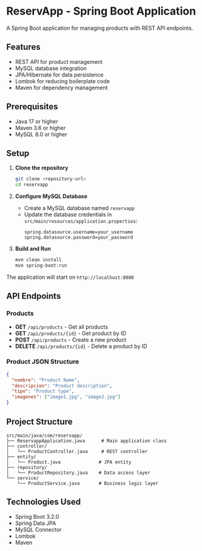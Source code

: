 # ReservApp - Spring Boot Application

A Spring Boot application for managing products with REST API endpoints.

## Features

- REST API for product management
- MySQL database integration
- JPA/Hibernate for data persistence
- Lombok for reducing boilerplate code
- Maven for dependency management

## Prerequisites

- Java 17 or higher
- Maven 3.6 or higher
- MySQL 8.0 or higher

## Setup

1. **Clone the repository**
   ```bash
   git clone <repository-url>
   cd reservapp
   ```

2. **Configure MySQL Database**
   - Create a MySQL database named `reservapp`
   - Update the database credentials in `src/main/resources/application.properties`:
     ```properties
     spring.datasource.username=your_username
     spring.datasource.password=your_password
     ```

3. **Build and Run**
   ```bash
   mvn clean install
   mvn spring-boot:run
   ```

The application will start on `http://localhost:8080`

## API Endpoints

### Products

- **GET** `/api/products` - Get all products
- **GET** `/api/products/{id}` - Get product by ID
- **POST** `/api/products` - Create a new product
- **DELETE** `/api/products/{id}` - Delete a product by ID

### Product JSON Structure

```json
{
  "nombre": "Product Name",
  "descripcion": "Product description",
  "tipo": "Product type",
  "imagenes": ["image1.jpg", "image2.jpg"]
}
```

## Project Structure

```
src/main/java/com/reservapp/
├── ReservappApplication.java      # Main application class
├── controller/
│   └── ProductController.java     # REST controller
├── entity/
│   └── Product.java              # JPA entity
├── repository/
│   └── ProductRepository.java    # Data access layer
└── service/
    └── ProductService.java       # Business logic layer
```

## Technologies Used

- Spring Boot 3.2.0
- Spring Data JPA
- MySQL Connector
- Lombok
- Maven 